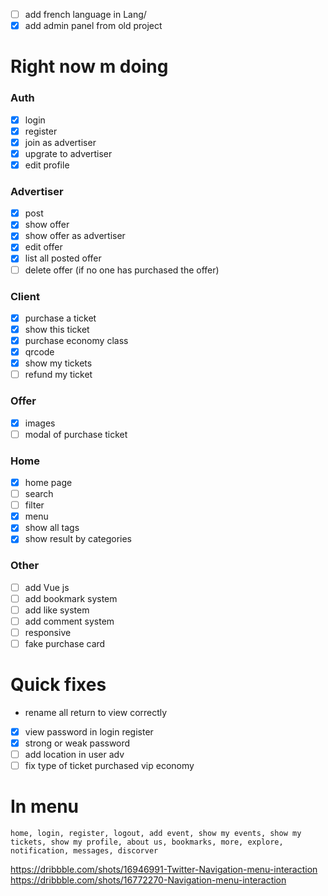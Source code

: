 - [ ] add french language in Lang/
- [x] add admin panel from old project 

# Right now m doing


### Auth
- [x] login
- [x] register
- [x] join as advertiser
- [x] upgrate to advertiser
- [x] edit profile

### Advertiser
- [x] post
- [x] show offer
- [x] show offer as advertiser
- [x] edit offer
- [x] list all posted offer
- [ ] delete offer (if no one has purchased the offer)

### Client
- [x] purchase a ticket
- [x] show this ticket
- [x] purchase economy class 
- [x] qrcode
- [x] show my tickets
- [ ] refund my ticket

### Offer
- [x] images
- [ ] modal of purchase ticket

### Home
- [x] home page
- [ ] search
- [ ] filter
- [x] menu
- [x] show all tags
- [x] show result by categories

### Other
- [ ] add Vue js
- [ ] add bookmark system
- [ ] add like system
- [ ] add comment system
- [ ] responsive
- [ ] fake purchase card

# Quick fixes
- rename all return to view correctly
- [x] view password in login register
- [x] strong or weak password
- [ ] add location in user adv
- [ ] fix type of ticket purchased vip economy

# In menu
    home, login, register, logout, add event, show my events, show my tickets, show my profile, about us, bookmarks, more, explore, notification, messages, discorver
https://dribbble.com/shots/16946991-Twitter-Navigation-menu-interaction
https://dribbble.com/shots/16772270-Navigation-menu-interaction